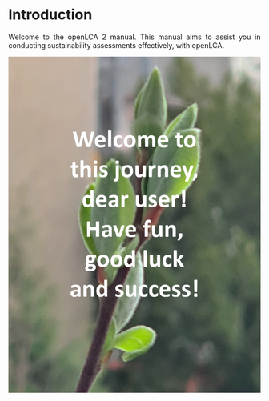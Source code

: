 # Introduction  


<div style='text-align: justify;'>

Welcome to the openLCA 2 manual. This manual aims to assist you in conducting sustainability assessments effectively, with openLCA. 

![](../media/introduction_user_journey.png)

</div>


